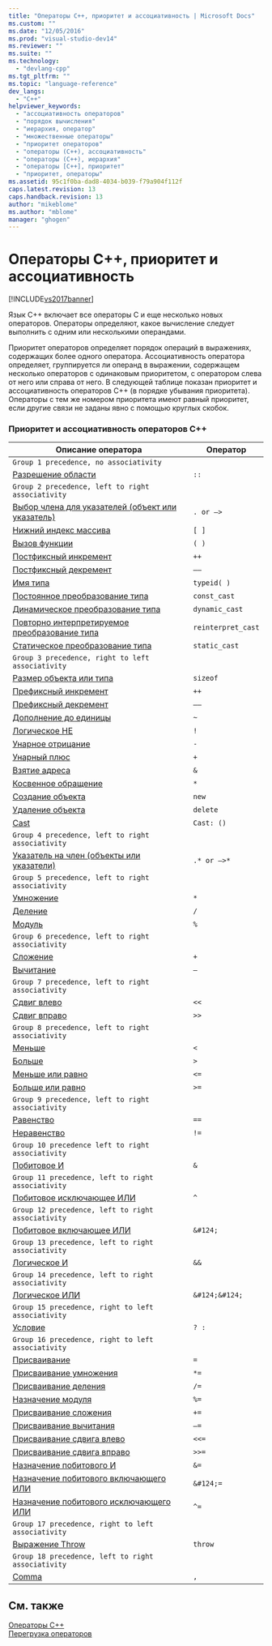 ```yaml
---
title: "Операторы C++, приоритет и ассоциативность | Microsoft Docs"
ms.custom: ""
ms.date: "12/05/2016"
ms.prod: "visual-studio-dev14"
ms.reviewer: ""
ms.suite: ""
ms.technology: 
  - "devlang-cpp"
ms.tgt_pltfrm: ""
ms.topic: "language-reference"
dev_langs: 
  - "C++"
helpviewer_keywords: 
  - "ассоциативность операторов"
  - "порядок вычисления"
  - "иерархия, оператор"
  - "множественные операторы"
  - "приоритет операторов"
  - "операторы (C++), ассоциативность"
  - "операторы (C++), иерархия"
  - "операторы [C++], приоритет"
  - "приоритет, операторы"
ms.assetid: 95c1f0ba-dad8-4034-b039-f79a904f112f
caps.latest.revision: 13
caps.handback.revision: 13
author: "mikeblome"
ms.author: "mblome"
manager: "ghogen"
---
```

# Операторы C++, приоритет и ассоциативность
[!INCLUDE[vs2017banner](../assembler/inline/includes/vs2017banner.md)]

Язык C\+\+ включает все операторы C и еще несколько новых операторов.  Операторы определяют, какое вычисление следует выполнить с одним или несколькими операндами.  
  
 Приоритет операторов определяет порядок операций в выражениях, содержащих более одного оператора.  Ассоциативность оператора определяет, группируется ли операнд в выражении, содержащем несколько операторов с одинаковым приоритетом, с оператором слева от него или справа от него.  В следующей таблице показан приоритет и ассоциативность операторов C\+\+ \(в порядке убывания приоритета\).  Операторы с тем же номером приоритета имеют равный приоритет, если другие связи не заданы явно с помощью круглых скобок.  
  
### Приоритет и ассоциативность операторов C\+\+  
  
|Описание оператора|Оператор|  
|------------------------|--------------|  
|`Group 1 precedence, no associativity`|  
|[Разрешение области](../cpp/scope-resolution-operator.md)|`::`|  
|`Group 2 precedence, left to right associativity`|  
|[Выбор члена для указателей \(объект или указатель\)](../Topic/Member%20Access%20Operators:%20.%20and%20-%3E.md)|`. or –>`|  
|[Нижний индекс массива](../Topic/Subscript%20Operator:.md)|`[ ]`|  
|[Вызов функции](../cpp/function-call-operator-parens.md)|`( )`|  
|[Постфиксный инкремент](../cpp/postfix-increment-and-decrement-operators-increment-and-decrement.md)|`++`|  
|[Постфиксный декремент](../cpp/postfix-increment-and-decrement-operators-increment-and-decrement.md)|`––`|  
|[Имя типа](../cpp/typeid-operator.md)|`typeid( )`|  
|[Постоянное преобразование типа](../Topic/const_cast%20Operator.md)|`const_cast`|  
|[Динамическое преобразование типа](../cpp/dynamic-cast-operator.md)|`dynamic_cast`|  
|[Повторно интерпретируемое преобразование типа](../cpp/reinterpret-cast-operator.md)|`reinterpret_cast`|  
|[Статическое преобразование типа](../cpp/static-cast-operator.md)|`static_cast`|  
|`Group 3 precedence, right to left associativity`|  
|[Размер объекта или типа](../cpp/sizeof-operator.md)|`sizeof`|  
|[Префиксный инкремент](../Topic/Prefix%20Increment%20and%20Decrement%20Operators:%20++%20and%20--.md)|`++`|  
|[Префиксный декремент](../Topic/Prefix%20Increment%20and%20Decrement%20Operators:%20++%20and%20--.md)|`––`|  
|[Дополнение до единицы](../cpp/one-s-complement-operator-tilde.md)|`~`|  
|[Логическое НЕ](../cpp/logical-negation-operator-exclpt.md)|`!`|  
|[Унарное отрицание](../misc/unary-negation-operator.md)|`-`|  
|[Унарный плюс](../cpp/unary-plus-and-negation-operators-plus-and.md)|`+`|  
|[Взятие адреса](../Topic/Lvalue%20Reference%20Declarator:%20&.md)|`&`|  
|[Косвенное обращение](../cpp/indirection-operator-star.md)|`*`|  
|[Создание объекта](../cpp/new-operator-cpp.md)|`new`|  
|[Удаление объекта](../cpp/delete-operator-cpp.md)|`delete`|  
|[Cast](../Topic/Cast%20Operator:%20\(\).md)|`Cast: ()`|  
|`Group 4 precedence, left to right associativity`|  
|[Указатель на член \(объекты или указатели\)](../cpp/pointer-to-member-operators-dot-star-and-star.md)|`.* or –>*`|  
|`Group 5 precedence, left to right associativity`|  
|[Умножение](../cpp/multiplicative-operators-and-the-modulus-operator.md)|`*`|  
|[Деление](../cpp/multiplicative-operators-and-the-modulus-operator.md)|`/`|  
|[Модуль](../cpp/multiplicative-operators-and-the-modulus-operator.md)|`%`|  
|`Group 6 precedence, left to right associativity`|  
|[Сложение](../cpp/additive-operators-plus-and.md)|`+`|  
|[Вычитание](../cpp/additive-operators-plus-and.md)|`–`|  
|`Group 7 precedence, left to right associativity`|  
|[Сдвиг влево](../Topic/Left%20Shift%20and%20Right%20Shift%20Operators%20\(%3E%3E%20and%20%3C%3C\).md)|`<<`|  
|[Сдвиг вправо](../Topic/Left%20Shift%20and%20Right%20Shift%20Operators%20\(%3E%3E%20and%20%3C%3C\).md)|`>>`|  
|`Group 8 precedence, left to right associativity`|  
|[Меньше](../cpp/relational-operators-equal-and-equal.md)|`<`|  
|[Больше](../cpp/relational-operators-equal-and-equal.md)|`>`|  
|[Меньше или равно](../cpp/relational-operators-equal-and-equal.md)|`<=`|  
|[Больше или равно](../cpp/relational-operators-equal-and-equal.md)|`>=`|  
|`Group 9 precedence, left to right associativity`|  
|[Равенство](../cpp/equality-operators-equal-equal-and-exclpt-equal.md)|`==`|  
|[Неравенство](../cpp/equality-operators-equal-equal-and-exclpt-equal.md)|`!=`|  
|`Group 10 precedence left to right associativity`|  
|[Побитовое И](../cpp/bitwise-and-operator-amp.md)|`&`|  
|`Group 11 precedence, left to right associativity`|  
|[Побитовое исключающее ИЛИ](../cpp/bitwise-exclusive-or-operator-hat.md)|`^`|  
|`Group 12 precedence, left to right associativity`|  
|[Побитовое включающее ИЛИ](../cpp/bitwise-inclusive-or-operator-pipe.md)|`&#124;`|  
|`Group 13 precedence, left to right associativity`|  
|[Логическое И](../Topic/Logical%20AND%20Operator:%20&&.md)|`&&`|  
|`Group 14 precedence, left to right associativity`|  
|[Логическое ИЛИ](../cpp/logical-or-operator-pipe-pipe.md)|`&#124;&#124;`|  
|`Group 15 precedence, right to left associativity`|  
|[Условие](../cpp/conditional-operator-q.md)|`? :`|  
|`Group 16 precedence, right to left associativity`|  
|[Присваивание](../cpp/assignment-operators.md)|`=`|  
|[Присваивание умножения](../cpp/assignment-operators.md)|`*=`|  
|[Присваивание деления](../cpp/assignment-operators.md)|`/=`|  
|[Назначение модуля](../cpp/assignment-operators.md)|`%=`|  
|[Присваивание сложения](../cpp/assignment-operators.md)|`+=`|  
|[Присваивание вычитания](../cpp/assignment-operators.md)|`–=`|  
|[Присваивание сдвига влево](../cpp/assignment-operators.md)|`<<=`|  
|[Присваивание сдвига вправо](../cpp/assignment-operators.md)|`>>=`|  
|[Назначение побитового И](../cpp/assignment-operators.md)|`&=`|  
|[Назначение побитового включающего ИЛИ](../cpp/assignment-operators.md)|`&#124;=`|  
|[Назначение побитового исключающего ИЛИ](../cpp/assignment-operators.md)|`^=`|  
|`Group 17 precedence, right to left associativity`|  
|[Выражение Throw](../cpp/try-throw-and-catch-statements-cpp.md)|`throw`|  
|`Group 18 precedence, left to right associativity`|  
|[Comma](../cpp/comma-operator.md)|`,`|  
  
## См. также  
 [Операторы C\+\+](../misc/cpp-operators.md)   
 [Перегрузка операторов](../cpp/operator-overloading.md)